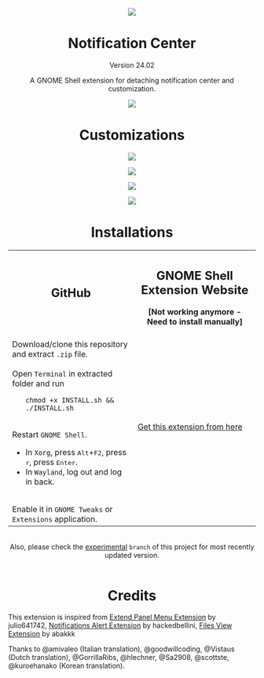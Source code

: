 <p align="center">
<img src = /notification-center@Selenium-H/eicon.png >
</p>

<h1 align="center">
  Notification Center
</h1>

<p align="center">
Version 24.02
</p>

<p align="center">
A GNOME Shell extension for detaching notification center and customization.
</p>

<p align="center">
<img src = /Screenshots/Image_01.png >
</p>

<h1 align="center">
  Customizations
</h1>

<p align="center">
<img src = /Screenshots/Image_03.png >
</p>

<p align="center">
<img src = /Screenshots/Image_04.png >
</p>

<p align="center">
<img src = /Screenshots/Image_05.png >
</p>

<p align="center">
<img src = /Screenshots/Image_06.png >
</p>

<h1 align="center">
  Installations
</h1>

<div align="center">
  <table>
    <tr>
      <th>
        <h2>GitHub</h2>
      </th>
      <th>
        <h2>GNOME Shell Extension Website</h2> [Not working anymore - Need to install manually]
      </th>
    </tr>
    <tr>
      <td align="left">
        <br>Download/clone this repository and extract <code>.zip</code> file.<br>
        <br>Open <code>Terminal</code> in extracted folder and run<br>
        <ul>
          <code>chmod +x INSTALL.sh && ./INSTALL.sh</code>
        </ul>
        <br>Restart <code>GNOME Shell</code>.</br>
        <ul>
          <li>In <code>Xorg</code>, press <kbd>Alt</kbd>+<kbd>F2</kbd>, press <kbd>r</kbd>, press <kbd>Enter</kbd>.</li>
          <li>In <code>Wayland</code>, log out and log in back.</li>
        </ul>
        <br>Enable it in <code>GNOME Tweaks</code> or <code>Extensions</code> application.<br>
      </td>
      <td>
        <a href="https://extensions.gnome.org/extension/1526/notification-centerselenium-h/">Get this extension from here</a> 
      </td>
    </tr>
  </table>
  <br>Also, please check the <a href="https://github.com/Selenium-H/Notification-Center/tree/experimental">experimental</a> <code>branch</code> of this project for most recently updated version.<br><br>
</div>

<h1 align="center">
  Credits
</h1>

This extension is inspired from
[Extend Panel Menu Extension](https://extensions.gnome.org/extension/1201/extend-panel-menu/) by julio641742, 
[Notifications Alert Extension](https://extensions.gnome.org/extension/258/notifications-alert-on-user-menu/) by hackedbellini, 
[Files View Extension](https://extensions.gnome.org/extension/1395/files-view/) by abakkk

Thanks to @amivaleo (Italian translation), @goodwillcoding, @Vistaus (Dutch translation), @GorrillaRibs, @hlechner, @Sa2908, @scottste, @kuroehanako (Korean translation).

